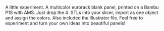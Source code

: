 A little experiment. A multicolor eurorack blank panel, printed on a Bambu P1S with AMS. Just drop the 4 .STLs into your slicer, import as one object and assign the colors. Also included the Illustrator file. Feel free to experiment and turn your own ideas into beautiful panels!
